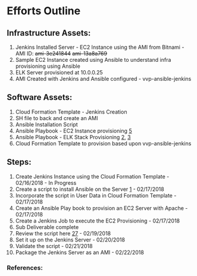 # Efforts Outline

## Infrastructure Assets:
1. Jenkins Installed Server - EC2 Instance using the AMI from Bitnami - AMI ID: <s>ami-3e241844</s> <s>ami-13a8a769</s> 
2. Sample EC2 Instance created using Ansible to understand infra provisioning using Ansible
3. ELK Server provisioned at 10.0.0.25
4. AMI Created with Jenkins and Ansible configured - vvp-ansible-jenkins

## Software Assets:
1. Cloud Formation Template - Jenkins Creation
2. SH file to back and create an AMI
3. Ansible Installation Script 
4. Ansible Playbook - EC2 Instance provisioning [5][6]
5. Ansible Playbook - ELK Stack Provisioning [2], [3]
6. Cloud Formation Template to provision based upon vvp-ansible-jenkins

## Steps:
1. Create Jenkins Instance using the Cloud Formation Template - 02/16/2018 - In Progress
2. Create a script to install Ansible on the Server [1] - 02/17/2018
3. Incorporate the script in User Data in Cloud Formation Template - 02/17/2018 
4. Create an Ansible Play book to provision an EC2 Server with Apache - 02/17/2018
5. Create a Jenkins Job to execute the EC2 Provisioning - 02/17/2018
5. Sub Deliverable complete
6. Review the script here [2][3][7] - 02/19/2018
7. Set it up on the Jenkins Server - 02/20/2018
8. Validate the script - 02/21/2018
9. Package the Jenkins Server as an AMI - 02/22/2018

### References: 
[1]: http://docs.ansible.com/ansible/latest/intro_installation.html#latest-releases-via-apt-ubuntu
[2]: https://qbox.io/blog/deploying-elk-stack-ansible-elasticsearch-kibana-logstash
[3]: https://logz.io/blog/elk-stack-ansible/
[4]: https://github.com/sadsfae/ansible-elk
[5]: https://www.agix.com.au/build-an-ec2-using-ansible-step-by-step/
[6]: https://blog.scottlowe.org/2016/10/23/managing-aws-infrastructure-ansible/
[7]: https://github.com/inonit/ansible-elk